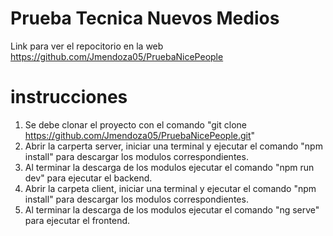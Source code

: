 # Prueba Tecnica Nuevos Medios
Link para ver el repocitorio en la web https://github.com/Jmendoza05/PruebaNicePeople

# instrucciones

1. Se debe clonar el proyecto con el comando "git clone https://github.com/Jmendoza05/PruebaNicePeople.git"
2. Abrir la carperta server, iniciar una terminal y ejecutar el comando "npm install" para descargar los modulos correspondientes.
3. Al terminar la descarga de los modulos ejecutar el comando "npm run dev" para ejecutar el backend.
4. Abrir la carpeta client, iniciar una terminal y ejecutar el comando "npm install" para descargar los modulos correspondientes.
5. Al terminar la descarga de los modulos ejecutar el comando "ng serve" para ejecutar el frontend.

